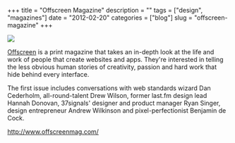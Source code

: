 +++
title = "Offscreen Magazine"
description = ""
tags = ["design", "magazines"]
date = "2012-02-20"
categories = ["blog"]
slug = "offscreen-magazine"
+++



  <div class="notebook-screenshot"><a href="http://www.offscreenmag.com/"><img src="/media/notebook/offscreen-magazine.jpg" class="notebook-image" /></a></div><p><a href="http://www.offscreenmag.com/">Offscreen</a> is a print magazine that takes an in-depth look at the life and work of people that create websites and apps. They're interested in telling the less obvious human stories of creativity, passion and hard work that hide behind every interface.</p>

<p>The first issue includes conversations with web standards wizard Dan Cederholm, all-round-talent Drew Wilson, former last.fm design lead Hannah Donovan, 37signals' designer and product manager Ryan Singer, design entrepreneur Andrew Wilkinson and pixel-perfectionist Benjamin de Cock.</p>

    
  <a href="http://www.offscreenmag.com/">http://www.offscreenmag.com/</a>
